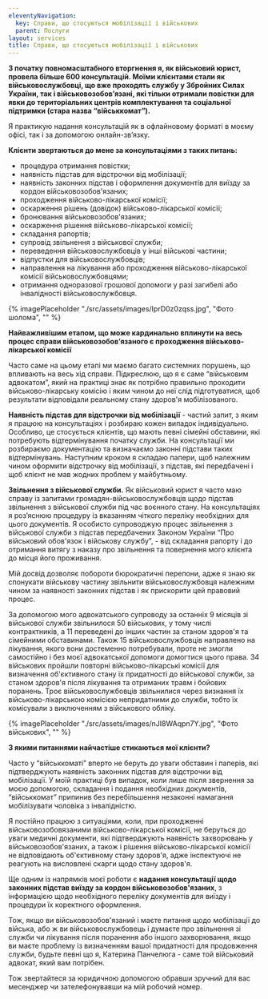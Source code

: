 ```yaml
---
eleventyNavigation:
  key: Справи, що стосуються мобілізації і військових
  parent: Послуги
layout: services
title: Справи, що стосуються мобілізації і військових
---
```


**З початку повномасштабного вторгнення я, як військовий юрист, провела більше 600 консультацій. Моїми клієнтами стали як військовослужбовці, що вже проходять службу у Збройних Силах України, так і військовозобов’язані, які тільки отримали повістки для явки до територіальних центрів комплектування та соціальної підтримки (стара назва “військкомат”).**

Я практикую надання консультацій як в офлайновому форматі в моєму офісі, так і за допомогою онлайн-зв’язку.

**Клієнти звертаються до мене за консультаціями з таких питань:**

- процедура отримання повістки;
- наявність підстав для відстрочки від мобілізації;
- наявність законних підстав і оформлення документів для виїзду за кордон військовозобов'язаних;
- проходження військово-лікарської комісії;
- оскарження рішень (довідок) військово-лікарської комісії;
- бронювання військовозобов'язаних;
- оскарження рішення військово-лікарської комісії;
- складання рапортів;
- супровід звільнення з військової служби;
- переведення військовослужбовців у інші військові частини;
- відпустки для військовослужбовців;
- направлення на лікування або проходження військово-лікарської комісії військовослужбовцями;
- отримання одноразової грошової допомоги у разі загибелі або інвалідності військовослужбовця.

{% imagePlaceholder "./src/assets/images/IprD0z0zqss.jpg", "Фото шолома", "" %}

**Найважливішим етапом, що може кардинально вплинути на весь процес справи військовозобов’язаного є проходження військово-лікарської комісії**

Часто саме на цьому етапі ми маємо багато системних порушень, що впливають на весь хід справи. Підкреслюю, що я є саме “військовим адвокатом”, який на практиці знає як потрібно правильно проходити військово-лікарську комісію і яким чином до неї слід підготуватися, щоб результати відповідали реальному стану здоров'я мобілізованого.

**Наявність підстав для відстрочки від мобілізації** - частий запит, з яким я працюю на консультаціях і розбираю кожен випадок індивідуально. Особливо, це стосується клієнтів, що мають певні сімейні обставини, які потребують відтермінування початку служби. На консультації ми розбираємо документацію та визначаємо законні підстави таких відтермінувань. Наступним кроком я складаю папери, щоб належним чином оформити відстрочку від мобілізації, з підстав, які передбачені і щоб клієнт не мав жодних проблем у майбутньому.

**Звільнення з військової служби.** Як військовий юрист я часто маю справу із запитами громадян-військовослужбовців щодо підстав звільнення з військової служби під час воєнного стану. На консультаціях я роз’яснюю процедуру із вказанням чіткого переліку необхідних для цього документів. Я особисто супроводжую процес звільнення з військової служби з підстав передбачених Законом України “Про військовий обов'язок і військову службу”, - від складання рапорту і до отримання витягу з наказу про звільнення та повернення мого клієнта до місця його проживання.

Мій досвід дозволяє побороти бюрократичні перепони, адже я знаю як спонукати військову частину звільнити військовослужбовця належним чином за наявності законних підстав і як прискорити цей правовий процес.

За допомогою мого адвокатського супроводу за останніх 9 місяців зі військової служби звільнилося 50 військових, у тому числі контрактників, а 11 переведені до інших частин за станом здоров'я та сімейними обставинами. Також 15 військовослужбовців направлено на лікування, якого вони достеменно потребували, проте не змогли самостійно і без моєї адвокатської допомоги домогтися цього права. 34 військових пройшли повторні військово-лікарські комісії для визначення об'єктивного стану їх придатності до військової служби, за станом здоров'я після лікування та отриманих травм і бойових поранень. Троє військовослужбовців звільнилися через визнання їх військово-лікарською комісією непридатними до служби, тобто їх комісували з виключенням з військового обліку.

{% imagePlaceholder "./src/assets/images/nJI8WAqpn7Y.jpg", "Фото військових", "" %}

**З якими питаннями найчастіше стикаються мої клієнти?**

Часто у “військкоматі” вперто не беруть до уваги обставин і паперів, які підтверджують наявність законних підстав для відстрочки від мобілізації. У моїй практиці був випадок, коли лише після звернення за моєю допомогою, складання і подання необхідних документів, “військкомат” припинив без перебільшення незаконні намагання мобілізувати чоловіка з інвалідністю.

Я постійно працюю з ситуаціями, коли, при проходженні військовозобовязаними військово-лікарської комісії, не беруться до уваги медичні документи, які підтверджують наявність захворювань у військовозобов'язаних, а також і рішення військово-лікарської комісії не відповідають об'єктивному стану здоров'я, адже інспектуючі не реагують на висловлені скарги щодо стану здоров'я.

Ще одним із напрямків моєї роботи є **надання консультації щодо законних підстав виїзду за кордон військовозобов'язаних**, з інформацією щодо необхідного переліку документів для виїзду і процедури їх коректного оформлення.

Тож, якщо ви військовозобов'язаний і маєте питання щодо мобілізації до війська, або ж ви військовослужбовець і думаєте про звільнення зі служби чи лікування після поранення або іншого захворювання, якщо ви маєте проблему із визначенням вашої придатності для продовження служби, будьте певні що я, Катерина Панчелюга - саме той військовий адвокат, який вам потрібен.

Тож звертайтеся за юридичною допомогою обравши зручний для вас месенджер чи зателефонувавши на мій робочий номер.
